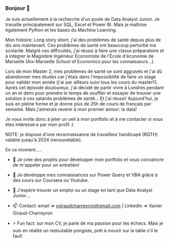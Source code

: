 ### Bonjour 👋

Je suis actuellement à la recherche d'un poste de Data Analyst Junior.
Je travaille principalement sur SQL, Excel et Power BI. Mais je maîtrise également Python et les bases du Machine Learning.

Mon histoire:
Long story short, j'ai des problèmes de santé depuis plus de dix ans maintenant. Ces problèmes de santé ont beaucoup perturbé ma scolarité. Malgré ces difficultés, j'ai réussi à faire une classe préparatoire et à intégrer le Magistère Ingénieur Économiste de l'École d'économie de Marseille (Aix-Marseille School of Economics pour les connaisseurs...). 

Lors de mon Master 2, mes problèmes de santé se sont aggravés et j'ai dû abandonner mes études car j'étais dans l'impossibilité de faire un stage pour valider mon année (j'ai par ailleurs suivi tous les cours du master!!). Après cet épisode douloureux, j'ai décidé de partir vivre à Londres pendant un an et demi pour prendre le temps de souffler et essayer de trouver une solution à ces satanés problèmes de santé... Et j'ai réussi! Aujourd'hui, je suis en pleine forme et je donne plus de 25h de cours de français par semaine. Mais j'aimerais revenir à mon premier amour: la data! 

Je vous invite donc à jeter un oeil à mon portfolio et à me contacter si vous êtes intéressé.e par mon profil :)

NOTE: je dispose d'une reconnaissance de travailleur handicapé (RQTH) valable jusqu'à 2024 (renouvelable).


En ce moment.....

- 🔭 Je crée des projets pour développer mon portfolio et vous convaincre de m'appeler pour un entretien!

- 🌱 Je développe mes connaissances sur Power Query et VBA grâce à des cours sur Coursera ou Youtube.

- 👯 J'espère trouver un emploi ou un stage en tant que Data Analyst Junior.... 

- 📫 Contact: email => xgiraudcharreyron@gmail.com | Linkedin => Xavier Giraud-Charreyron

- ⚡ Fun fact: sur mon CV, je parle de ma passion pour les échecs. Mais je suis en réalité un redoutable pongiste, prêt à mourir sur la table s'il le faut!

